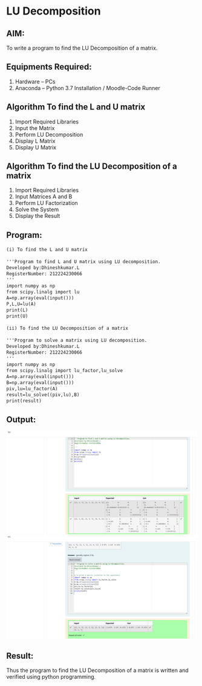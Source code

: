 # LU Decomposition 

## AIM:
To write a program to find the LU Decomposition of a matrix.

## Equipments Required:
1. Hardware – PCs
2. Anaconda – Python 3.7 Installation / Moodle-Code Runner

## Algorithm To find the L and U matrix
1. Import Required Libraries
2. Input the Matrix
3. Perform LU Decomposition
4. Display L Matrix
5. Display U Matrix

## Algorithm To find the LU Decomposition of a matrix
1. Import Required Libraries
2. Input Matrices A and B
3. Perform LU Factorization
4. Solve the System
5. Display the Result

## Program:
```
(i) To find the L and U matrix

'''Program to find L and U matrix using LU decomposition.
Developed by:Dhineshkumar.L
RegisterNumber: 212224230066
'''
import numpy as np
from scipy.linalg import lu
A=np.array(eval(input()))
P,L,U=lu(A)
print(L)
print(U)

(ii) To find the LU Decomposition of a matrix

'''Program to solve a matrix using LU decomposition.
Developed by:Dhineshkumar.L
RegisterNumber: 212224230066
'''
import numpy as np
from scipy.linalg import lu_factor,lu_solve
A=np.array(eval(input()))
B=np.array(eval(input()))
piv,lu=lu_factor(A)
result=lu_solve((piv,lu),B)
print(result)
```



## Output:

![alt text](<Screenshot 2025-04-24 135058.png>)
![alt text](<Screenshot 2025-04-24 135116.png>)



## Result:
Thus the program to find the LU Decomposition of a matrix is written and verified using python programming.

